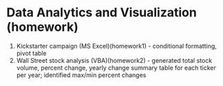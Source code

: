 # Data Analytics and Visualization (homework)


1. Kickstarter campaign (MS Excel)(homework1) - conditional formatting, pivot table
2. Wall Street stock analysis (VBA)(homework2) - generated total stock volume, percent change, yearly change summary table for each ticker per year; identified max/min percent changes 
